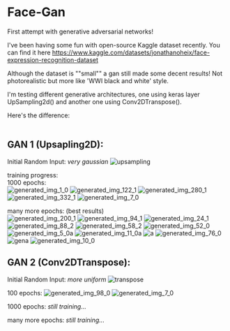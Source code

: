 # Face-Gan
First attempt with generative adversarial networks! 

I've been having some fun with open-source Kaggle dataset recently. You can find it here https://www.kaggle.com/datasets/jonathanoheix/face-expression-recognition-dataset

Although the dataset is ""small"" a gan still made some decent results! Not photorealistic but more like 'WWI black and white' style. 

I'm testing different generative architectures, one using keras layer UpSampling2d() and another one using Conv2DTranspose(). 

Here's the difference:<br><br>
## GAN 1 (Upsapling2D):
Initial Random Input: *very gaussian*
![upsampling](https://user-images.githubusercontent.com/49094051/193403332-16958b10-55a8-4bf5-9978-00907191030e.PNG)

training progress:<br>
1000 epochs:<br>
![generated_img_1_0](https://user-images.githubusercontent.com/49094051/193402829-e602d784-c233-4730-a85c-8c8bd8c5e13b.png)
![generated_img_122_1](https://user-images.githubusercontent.com/49094051/193403130-2585c258-3999-4c56-bec8-963c316d8484.png)
![generated_img_280_1](https://user-images.githubusercontent.com/49094051/193403132-e267f19a-a1c3-4c75-ab4b-f4d83a1c8037.png)
![generated_img_332_1](https://user-images.githubusercontent.com/49094051/193403133-b65a34e3-83f7-42cd-8045-d617629cd597.png)
![generated_img_7_0](https://user-images.githubusercontent.com/49094051/193403140-8e9242a2-d78b-4a4d-b3a5-dad97fad688a.png)

many more epochs: (best results) <br>
![generated_img_200_1](https://user-images.githubusercontent.com/49094051/193403166-8b97b946-1717-49e6-aa4c-b7820c626bea.png)
![generated_img_94_1](https://user-images.githubusercontent.com/49094051/193403168-2580c737-634c-47e6-a6af-efcf03e4dccb.png)
![generated_img_24_1](https://user-images.githubusercontent.com/49094051/193403170-38d9ddfc-fc99-4c80-b44a-11704ec7c4f6.png)
![generated_img_88_2](https://user-images.githubusercontent.com/49094051/193403171-3d11bcbb-0d79-4ba4-8517-75805262884c.png)
![generated_img_58_2](https://user-images.githubusercontent.com/49094051/193403172-1ec5a6fd-aaed-4982-b525-a7634d2f6662.png)
![generated_img_52_0](https://user-images.githubusercontent.com/49094051/193403173-b1a51304-5b26-4493-87d6-e87db24f99e8.png)
![generated_img_5_0a](https://user-images.githubusercontent.com/49094051/193403174-6a10639c-acee-4446-aa02-462e36846bab.png)
![generated_img_11_0a](https://user-images.githubusercontent.com/49094051/193403176-da440522-cde1-42b7-a3a6-c21499324e94.png)
![a](https://user-images.githubusercontent.com/49094051/193403177-a744bee1-c729-4ead-ab4b-9f45146e6285.png)
![generated_img_76_0](https://user-images.githubusercontent.com/49094051/193403179-775c81c0-8f21-4bed-b4c4-f1ba97ca60b8.png)
![gena](https://user-images.githubusercontent.com/49094051/193403180-6f54d2c7-9cda-4d28-bab3-ad7ed4da4542.png)
![generated_img_10_0](https://user-images.githubusercontent.com/49094051/193403181-ba15fa7a-a69f-4d6c-bad1-970275923f6d.png)

## GAN 2 (Conv2DTranspose): 
Initial Random Input: *more uniform* 
![transpose](https://user-images.githubusercontent.com/49094051/193403255-bbea3c81-e01a-4e62-b31a-3e5406099b06.png)

100 epochs:
![generated_img_98_0](https://user-images.githubusercontent.com/49094051/193403387-221ada17-f159-4351-ac44-1cafb73960da.png)
![generated_img_7_0](https://user-images.githubusercontent.com/49094051/193403397-dc98ad2a-059b-4c87-b350-8e86112cdc60.png)

1000 epochs: *still training...*

many more epochs: *still training...*
